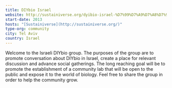 ```yaml
---
title: DIYbio Israel
website: http://sustainiverse.org/dyibio-israel-%D7%99%D7%A9%D7%A8%D7%90%D7%9C/
start-date: 2013
hosts: "[Sustainiverse](http://sustainiverse.org/)"
type-org: community
city: Tel Aviv
country: Israel
---
```


Welcome to the Israeli DIYbio group. The purposes of the group are to promote conversation about DIYbio in Israel, create a place for relevant discussion and advance social gatherings. The long reaching goal will be to promote the establishment of a community lab that will be open to the public and expose it to the world of biology.
Feel free to share the group in order to help the community grow.
